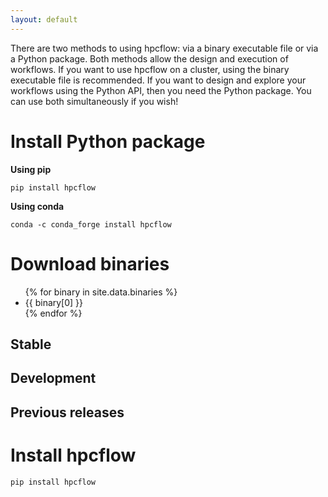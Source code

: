 ```yaml
---
layout: default
---
```


There are two methods to using hpcflow: via a binary executable file or via a Python package. Both methods allow the design and execution of workflows. If you want to use hpcflow on a cluster, using the binary executable file is recommended. If you want to design and explore your workflows using the Python API, then you need the Python package. You can use both simultaneously if you wish!

# Install Python package

**Using pip**

`pip install hpcflow`

**Using conda**

`conda -c conda_forge install hpcflow`

# Download binaries

<ul>
{% for binary in site.data.binaries %}
  <li>{{ binary[0] }}</li>
{% endfor %}
</ul>

## Stable

## Development

## Previous releases


# Install hpcflow

`pip install hpcflow`
